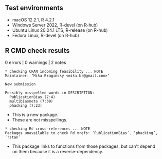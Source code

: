 ## Test environments
- macOS 12.2.1, R 4.2.1
- Windows Server 2022, R-devel (on R-hub)
- Ubuntu Linux 20.04.1 LTS, R-release (on R-hub)
- Fedora Linux, R-devel (on R-hub)


## R CMD check results

0 errors | 0 warnings | 2 notes

```
* checking CRAN incoming feasibility ... NOTE
Maintainer: ‘Mika Braginsky <mika.br@gmail.com>’

New submission

Possibly misspelled words in DESCRIPTION:
  PublicationBias (7:4)
  multibiasmeta (7:39)
  phacking (7:23)
```
  
* This is a new package.
* These are not misspellings.


```
* checking Rd cross-references ... NOTE
Packages unavailable to check Rd xrefs: ‘PublicationBias’, ‘phacking’, ‘rstan’
```

* This package links to functions from those packages, but can't depend on them because it is a reverse-dependency.
